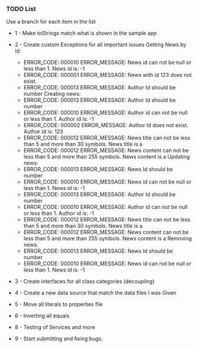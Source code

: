 ### TODO List
Use a branch for each item in the list
* 1 - Make toStrings match what is shown in the sample app <Done>
* 2 - Create custom Exceptions for all important issues <Done>
    Getting News by id:
    * ERROR_CODE: 000010 ERROR_MESSAGE: News id can not be null or less than 1. News id is: -1
    * ERROR_CODE: 000001 ERROR_MESSAGE: News with id 123 does not exist.
    * ERROR_CODE: 000013 ERROR_MESSAGE: Author Id should be number
    Creating news:
    * ERROR_CODE: 000013 ERROR_MESSAGE: Author Id should be number
    * ERROR_CODE: 000010 ERROR_MESSAGE: Author id can not be null or less than 1. Author id is: -1
    * ERROR_CODE: 000002 ERROR_MESSAGE: Author Id does not exist. Author Id is: 123
    * ERROR_CODE: 000012 ERROR_MESSAGE: News title can not be less than 5 and more than 30 symbols. News title is a
    * ERROR_CODE: 000012 ERROR_MESSAGE: News content can not be less than 5 and more than 255 symbols. News content is a
    Updating news:
    * ERROR_CODE: 000013 ERROR_MESSAGE: News Id should be number    
    * ERROR_CODE: 000010 ERROR_MESSAGE: News id can not be null or less than 1. News id is: -1
    * ERROR_CODE: 000013 ERROR_MESSAGE: Author Id should be number
    * ERROR_CODE: 000010 ERROR_MESSAGE: Author id can not be null or less than 1. Author id is: -1
    * ERROR_CODE: 000012 ERROR_MESSAGE: News title can not be less than 5 and more than 30 symbols. News title is a
    * ERROR_CODE: 000012 ERROR_MESSAGE: News content can not be less than 5 and more than 255 symbols. News content is a
    Removing news:
    * ERROR_CODE: 000013 ERROR_MESSAGE: News Id should be number
    * ERROR_CODE: 000010 ERROR_MESSAGE: News id can not be null or less than 1. News id is: -1

* 3 - Create interfaces for all class categories (decoupling) <Done>
* 4 - Create a new data source that match the data files I was Given <Done>
* 5 - Move all literals to properties file
* 6 - Inverting all equals
* 8 - Testing of Services and more
* 9 - Start submitting and fixing bugs.